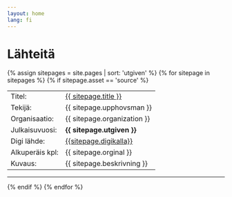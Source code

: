 ```yaml
---
layout: home
lang: fi
---
```

# Lähteitä
<p>
  {% assign sitepages = site.pages | sort: 'utgiven' %}
    {% for sitepage in sitepages %}
        {% if sitepage.asset == 'source' %}
                <table>
                  <tr><td>Titel:</td>         <td><a href="{{sitepage.dir}}{{ sitepage.file }}"> {{ sitepage.title }} </a> </td></tr>
                  <tr><td>Tekijä:</td>    <td>   {{ sitepage.upphovsman }}    </td> </tr>
                  <tr><td>Organisaatio:</td>  <td>   {{ sitepage.organization }}    </td> </tr>
                  <tr><td>Julkaisuvuosi:</td>       <td>   <b>{{ sitepage.utgiven }}</b>      </td> </tr>
                  <tr><td>Digi lähde:</td> <td> <a href="{{ sitepage.digikallaurl }}"> {{sitepage.digikalla}} </a>      </td> </tr>
                  <tr><td>Alkuperäis kpl:</td>       <td>   {{ sitepage.orginal }}      </td> </tr>
                   <tr><td>Kuvaus:</td><td>   {{ sitepage.beskrivning }}      </td> </tr>
                </table>
                <hr>
        {% endif %}
    {% endfor %}
</p>

